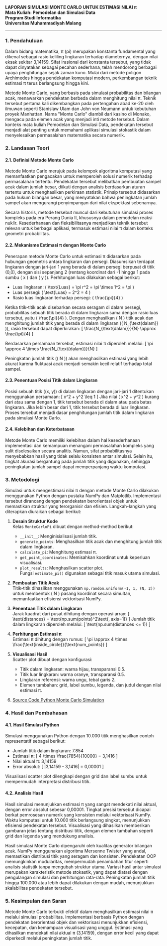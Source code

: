 **LAPORAN SIMULASI MONTE CARLO UNTUK ESTIMASI NILAI π**  
**Mata Kuliah: Pemodelan dan Simulasi Data**  
**Program Studi Informatika**  
**Universitas Muhammadiyah Malang**  

---

### 1. Pendahuluan

Dalam bidang matematika, π (pi) merupakan konstanta fundamental yang dikenal sebagai rasio keliling lingkaran terhadap diameternya, dengan nilai eksak sekitar 3,14159. Sifat irasional dari konstanta tersebut, yang tidak dapat dinyatakan sebagai pecahan sederhana, telah mendorong berbagai upaya penghitungan sejak zaman kuno. Mulai dari metode poligon Archimedes hingga pendekatan komputasi modern, perkembangan teknik estimasi π terus berlangsung hingga kini.

Metode Monte Carlo, yang berbasis pada simulasi probabilitas dan bilangan acak, menawarkan pendekatan berbeda dalam menghitung nilai π. Teknik tersebut pertama kali dikembangkan pada pertengahan abad ke-20 oleh ilmuwan seperti Stanislaw Ulam dan John von Neumann untuk kebutuhan proyek Manhattan. Nama "Monte Carlo" diambil dari kasino di Monako, mengacu pada elemen acak yang menjadi inti metode tersebut. Dalam konteks mata kuliah Pemodelan dan Simulasi Data, pendekatan tersebut menjadi alat penting untuk memahami aplikasi simulasi stokastik dalam menyelesaikan permasalahan matematika secara numerik.

### 2. Landasan Teori

#### 2.1. Definisi Metode Monte Carlo
Metode Monte Carlo merujuk pada kelompok algoritma komputasi yang memanfaatkan pengacakan untuk memperoleh solusi numerik terhadap permasalahan tertentu. Pendekatan tersebut melibatkan pembuatan sampel acak dalam jumlah besar, diikuti dengan analisis berdasarkan aturan tertentu untuk menghasilkan perkiraan statistik. Prinsip tersebut didasarkan pada hukum bilangan besar, yang menyatakan bahwa peningkatan jumlah sampel akan mengurangi penyimpangan dari nilai ekspektasi sebenarnya.

Secara historis, metode tersebut muncul dari kebutuhan simulasi proses kompleks pada era Perang Dunia II, khususnya dalam pemodelan reaksi nuklir. Kesederhanaan dan fleksibilitasnya menjadikan teknik tersebut relevan untuk berbagai aplikasi, termasuk estimasi nilai π dalam konteks geometri probabilitas.

#### 2.2. Mekanisme Estimasi π dengan Monte Carlo
Penerapan metode Monte Carlo untuk estimasi π didasarkan pada hubungan geometris antara lingkaran dan persegi. Diasumsikan terdapat lingkaran dengan jari-jari 1 yang berada di dalam persegi berpusat di titik (0,0), dengan sisi sepanjang 2 (rentang koordinat dari -1 hingga 1 pada sumbu \( x \) dan \( y \)). Perhitungan luas dilakukan sebagai berikut:

- Luas lingkaran: \( \text{Luas} = \pi r^2 = \pi \times 1^2 = \pi \)
- Luas persegi: \( \text{Luas} = 2^2 = 4 \)
- Rasio luas lingkaran terhadap persegi: \( \frac{\pi}{4} \)

Ketika titik-titik acak disebarkan secara seragam di dalam persegi, probabilitas sebuah titik berada di dalam lingkaran sama dengan rasio luas tersebut, yaitu \( \frac{\pi}{4} \). Dengan menghasilkan \( N \) titik acak dan menghitung jumlah titik yang berada di dalam lingkaran (\( N_{\text{dalam}} \)), rasio tersebut dapat diperkirakan:
\[
\frac{N_{\text{dalam}}}{N} \approx \frac{\pi}{4}
\]

Berdasarkan persamaan tersebut, estimasi nilai π diperoleh melalui:
\[
\pi \approx 4 \times \frac{N_{\text{dalam}}}{N}
\]

Peningkatan jumlah titik (\( N \)) akan menghasilkan estimasi yang lebih akurat karena fluktuasi acak menjadi semakin kecil relatif terhadap total sampel.

#### 2.3. Penentuan Posisi Titik dalam Lingkaran
Posisi sebuah titik \((x, y)\) di dalam lingkaran dengan jari-jari 1 ditentukan menggunakan persamaan:
\[
x^2 + y^2 \leq 1
\]
Jika nilai \( x^2 + y^2 \) kurang dari atau sama dengan 1, titik tersebut berada di dalam atau pada batas lingkaran. Jika lebih besar dari 1, titik tersebut berada di luar lingkaran. Proses tersebut menjadi dasar penghitungan jumlah titik dalam lingkaran pada simulasi Monte Carlo.

#### 2.4. Kelebihan dan Keterbatasan
Metode Monte Carlo memiliki kelebihan dalam hal kesederhanaan implementasi dan kemampuan menangani permasalahan kompleks yang sulit diselesaikan secara analitis. Namun, sifat probabilitasnya menyebabkan hasil yang tidak selalu konsisten antar simulasi. Selain itu, tingkat akurasi bergantung pada jumlah titik yang digunakan, sehingga peningkatan jumlah sampel dapat memperpanjang waktu komputasi.

### 3. Metodologi

Simulasi untuk mengestimasi nilai π dengan metode Monte Carlo dilakukan menggunakan Python dengan pustaka NumPy dan Matplotlib. Implementasi tersebut dirancang dengan pendekatan berorientasi objek untuk memastikan struktur yang terorganisir dan efisien. Langkah-langkah yang diterapkan diuraikan sebagai berikut:

1. **Desain Struktur Kode**  
   Kelas `MonteCarloPi` dibuat dengan method-method berikut:
   - `__init__`: Menginisialisasi jumlah titik.
   - `generate_points`: Menghasilkan titik acak dan menghitung jumlah titik dalam lingkaran.
   - `calculate_pi`: Menghitung estimasi π.
   - `get_point_coordinates`: Memisahkan koordinat untuk keperluan visualisasi.
   - `plot_results`: Menghasilkan scatter plot.  
   Fungsi `estimate_pi()` digunakan sebagai titik masuk utama simulasi.

2. **Pembuatan Titik Acak**  
   Titik-titik dihasilkan menggunakan `np.random.uniform(-1, 1, (N, 2))` untuk membentuk \( N \) pasang koordinat secara simultan, memanfaatkan efisiensi vektorisasi NumPy.

3. **Penentuan Titik dalam Lingkaran**  
   Jarak kuadrat dari pusat dihitung dengan operasi array:
   \[
   \text{distances} = \text{np.sum(points}^2\text{, axis=1)}
   \]
   Jumlah titik dalam lingkaran diperoleh melalui:
   \[
   \text{np.sum(distances <= 1)}
   \]

4. **Perhitungan Estimasi π**  
   Estimasi π dihitung dengan rumus:
   \[
   \pi \approx 4 \times \frac{\text{inside_circle}}{\text{num_points}}
   \]

5. **Visualisasi Hasil**  
   Scatter plot dibuat dengan konfigurasi:
   - Titik dalam lingkaran: warna hijau, transparansi 0.5.
   - Titik luar lingkaran: warna oranye, transparansi 0.5.
   - Lingkaran referensi: warna ungu, tebal garis 2.
   - Elemen tambahan: grid, label sumbu, legenda, dan judul dengan nilai estimasi π.

6. [Source Code Python Monte Carlo Simulation](https://github.com/hisyam99/python-monte-carlo-simulation/blob/main/monte_carlo_pi.py)

### 4. Hasil dan Pembahasan

#### 4.1. Hasil Simulasi Python
Simulasi menggunakan Python dengan 10.000 titik menghasilkan contoh representatif sebagai berikut:
- Jumlah titik dalam lingkaran: 7.854
- Estimasi π:
  \[
  4 \times \frac{7854}{10000} = 3,1416
  \]
- Nilai aktual π: 3,14159
- Error absolut:
  \[
  |3,14159 - 3,1416| = 0,00001
  \]

Visualisasi scatter plot dilengkapi dengan grid dan label sumbu untuk mempermudah interpretasi distribusi titik.

#### 4.2. Analisis Hasil
Hasil simulasi menunjukkan estimasi π yang sangat mendekati nilai aktual, dengan error absolut sebesar 0,00001. Tingkat presisi tersebut dicapai berkat pemrosesan numerik yang konsisten melalui vektorisasi NumPy. Waktu komputasi untuk 10.000 titik berlangsung singkat, menunjukkan efisiensi pendekatan tersebut. Visualisasi yang dihasilkan memberikan gambaran jelas tentang distribusi titik, dengan elemen tambahan seperti grid dan legenda yang mendukung analisis.

Hasil simulasi Monte Carlo dipengaruhi oleh kualitas generator bilangan acak. NumPy menggunakan algoritma Mersenne Twister yang andal, memastikan distribusi titik yang seragam dan konsisten. Pendekatan OOP memungkinkan modularitas, mempermudah penambahan fitur seperti analisis statistik tanpa mengubah struktur utama. Variasi hasil antar simulasi merupakan karakteristik metode stokastik, yang dapat diatasi dengan pengulangan simulasi dan perhitungan rata-rata. Peningkatan jumlah titik hingga 100.000 atau lebih dapat dilakukan dengan mudah, menunjukkan skalabilitas pendekatan tersebut.

### 5. Kesimpulan dan Saran

Metode Monte Carlo terbukti efektif dalam menghasilkan estimasi nilai π melalui simulasi probabilitas. Implementasi berbasis Python dengan pendekatan berorientasi objek dan vektorisasi menunjukkan efisiensi, kecepatan, dan kemampuan visualisasi yang unggul. Estimasi yang dihasilkan mendekati nilai aktual π (3,14159), dengan error kecil yang dapat diperkecil melalui peningkatan jumlah titik.
